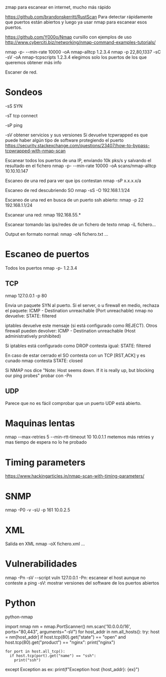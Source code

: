 zmap para escanear en internet, mucho más rápido

https://github.com/brandonskerritt/RustScan
Para detectar rápidamente que puertos están abiertos y luego ya usar nmap para escanear esos puertos.

https://github.com/Y000o/Nmap
  cursillo con ejemplos de uso
http://www.cyberciti.biz/networking/nmap-command-examples-tutorials/

nmap -p- --min-rate 10000 -oA nmap-alltcp 1.2.3.4
nmap -p 22,80,1337 -sC -sV -oA nmap-tcpscripts 1.2.3.4
  elegimos solo los puertos de los que queremos obtener más info


Escaner de red.

# Sondeos
-sS
  SYN

-sT
  tcp connect

-sP
  ping

-sV
  obtener servicios y sus versiones
  Si devuelve tcpwrapped es que puede haber algún tipo de software protegiendo el puerto
  https://security.stackexchange.com/questions/23407/how-to-bypass-tcpwrapped-with-nmap-scan


Escanear todos los puertos de una IP, enviando 10k pks/s y salvando el resultado en el fichero
nmap -p- --min-rate 10000 -oA scans/nmap-alltcp 10.10.10.147

Escaneo de una red para ver que ips contestan
nmap -sP x.x.x.x/a

Escaneo de red descubriendo SO
nmap -sS -O 192.168.1.1/24

Escaneo de una red en busca de un puerto ssh abierto:
nmap -p 22 192.168.1.1/24

Escanear una red:
nmap 192.168.55.*

Escanear tomando las ips/redes de un fichero de texto
nmap -iL fichero...

Output en formato normal:
nmap -oN fichero.txt ...



# Escaneo de puertos

Todos los puertos
nmap -p- 1.2.3.4


## TCP
nmap 127.0.0.1 -p 80

Envia un paquete SYN al puerto.
Si el server, o u firewall en medio, rechaza el paquete:
  ICMP - Destination unreachable (Port unreachable)
nmap no devuelve:
  STATE: filtered

iptables devuelve este mensaje (si está configurado como REJECT).
Otros firewall pueden devolver:
  ICMP - Destination unreachable  (Host administratively prohibited)

Si iptables está configurado como DROP contesta igual:
  STATE: filtered

En caso de estar cerrado el SO contesta con un TCP [RST,ACK] y es cunado nmap contesta
  STATE: closed

Si NMAP nos dice "Note: Host seems down. If it is really up, but blocking our ping probes" probar con
-Pn

## UDP
Parece que no es fácil comprobar que un puerto UDP está abierto.


# Maquinas lentas
nmap --max-retries 5 --min-rtt-timeout 10 10.0.1.1
  metemos más retries y mas tiempo de espera
  no lo he probado

# Timing parameters
https://www.hackingarticles.in/nmap-scan-with-timing-parameters/

# SNMP
nmap -P0 -v -sU -p 161 10.0.2.5

# XML
Salida en XML
nmap -oX fichero.xml ...


# Vulnerabilidades
nmap -Pn -sV --script vuln 127.0.0.1
  -Pn: escanear el host aunque no conteste a ping
  -sV: mostrar versiones del software de los puertos abiertos


# Python
python-nmap

import nmap
nm = nmap.PortScanner()
nm.scan('10.0.0.0/16', ports="80,443", arguments="-sV")
for host_addr in nm.all_hosts():
  try:
    host = nm[host_addr]
    if host.tcp(80).get("state") == "open" and host.tcp(80).get("product") == "nginx":
      print("nginx")

    for port in host.all_tcp():
      if host.tcp(port).get("name") == "ssh":
        print("ssh")
  except Exception as ex:
    print(f"Exception host {host_addr}: {ex}")
